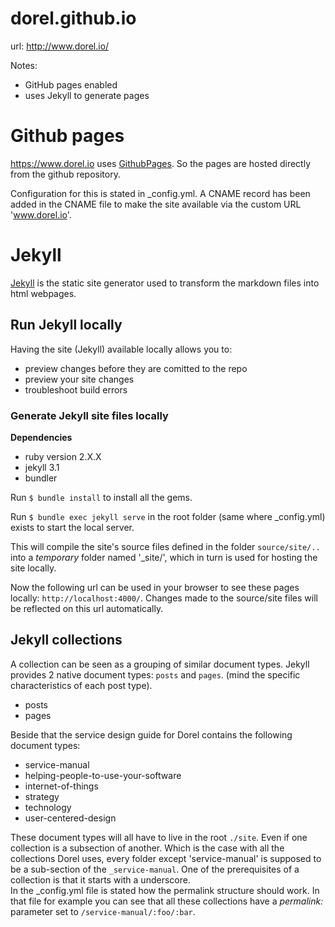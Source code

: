 # dorel.github.io

url: http://www.dorel.io/

Notes: 
- GitHub pages enabled
- uses Jekyll to generate pages

# Github pages

https://www.dorel.io uses [GithubPages](https://pages.github.com/). So the pages are hosted directly from the github repository.

Configuration for this is stated in _config.yml. A CNAME record has been added in the CNAME file to make the site available via the custom URL 'www.dorel.io'.

# Jekyll

[Jekyll](https://jekyllrb.com/) is the static site generator used to transform the markdown files into html webpages. 

## Run Jekyll locally

Having the site (Jekyll) available locally allows you to:
- preview changes before they are comitted to the repo
- preview your site changes
- troubleshoot build errors

### Generate Jekyll site files locally

**Dependencies**
- ruby version 2.X.X
- jekyll 3.1
- bundler

Run `$ bundle install` to install all the gems.

Run `$ bundle exec jekyll serve` in the root folder (same where _config.yml) exists to start the local server.

This will compile the site's source files defined in the folder `source/site/..` into a *temporary* folder named '_site/', which in turn is used for hosting the site locally. 

Now the following url can be used in your browser to see these pages locally: `http://localhost:4000/`. Changes made to the source/site files will be reflected on this url automatically.

## Jekyll collections

A collection can be seen as a grouping of similar document types. Jekyll provides 2 native document types: `posts` and `pages`. (mind the specific characteristics of each post type).

- posts
- pages

Beside that the service design guide for Dorel contains the following document types: 

- service-manual
- helping-people-to-use-your-software
- internet-of-things
- strategy
- technology
- user-centered-design

These document types will all have to live in the root `./site`. Even if one collection is a subsection of another. Which is the case with all the collections Dorel uses, every folder except 'service-manual' is supposed to be a sub-section of the `_service-manual`. One of the prerequisites of a collection is that it starts with a underscore.  
In the \_config.yml file is stated how the permalink structure should work. In that file for example you can see that all these collections have a _permalink:_ parameter set to `/service-manual/:foo/:bar`. 



